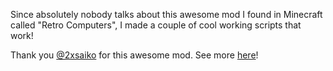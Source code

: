Since absolutely nobody talks about this awesome mod I found in Minecraft called "Retro Computers", I made a couple of cool working scripts that work!

Thank you [@2xsaiko](https://github.com/2xsaiko) for this awesome mod. See more [here](https://github.com/2xsaiko/retrocomputers)!

